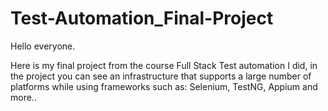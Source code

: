 
# Test-Automation_Final-Project

Hello everyone.

Here is my final project from the course Full Stack Test automation I did, in the project you can see an infrastructure that supports a large number of platforms while using frameworks such as: Selenium, TestNG, Appium and more..

